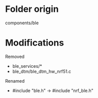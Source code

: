 # Folder origin

components/ble

# Modifications

Removed
 * ble_services/*
 * ble_dtm/ble_dtm_hw_nrf51.c

Renamed
 * #include "ble.h" -> #include "nrf_ble.h"
